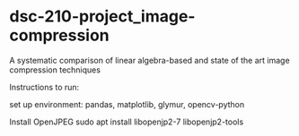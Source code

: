 # dsc-210-project_image-compression
A systematic comparison of linear algebra-based and state of the art image compression techniques


Instructions to run:

set up environment: pandas, matplotlib, glymur, opencv-python

Install OpenJPEG
sudo apt install libopenjp2-7 libopenjp2-tools